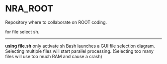 # NRA_ROOT
Repository where to collaborate on ROOT coding.

for file select sh.
***
**using file.sh**
only activate sh
Bash launches a GUI file selection diagram.
Selecting multiple files will start parallel processing.
(Selecting too many files will use too much RAM and cause a crash)
